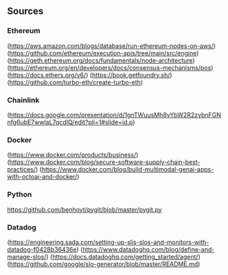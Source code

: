 ## Sources

### Ethereum

(https://aws.amazon.com/blogs/database/run-ethereum-nodes-on-aws/)
(https://github.com/ethereum/execution-apis/tree/main/src/engine)
(https://geth.ethereum.org/docs/fundamentals/node-architecture)
(https://ethereum.org/en/developers/docs/consensus-mechanisms/pos)
(https://docs.ethers.org/v6/)
(https://book.getfoundry.sh/)
(https://github.com/turbo-eth/create-turbo-eth)

### Chainlink

(https://docs.google.com/presentation/d/1gnTWuusMh8vYbW2R2zybnFGNnfg6ubE7wwlaL7qcdIQ/edit?pli=1#slide=id.p)

### Docker
(https://www.docker.com/products/business/)
(https://www.docker.com/blog/secure-software-supply-chain-best-practices/)
(https://www.docker.com/blog/build-multimodal-genai-apps-with-octoai-and-docker/)

### Python
https://github.com/benhoyt/pygit/blob/master/pygit.py

### Datadog
(https://engineering.sada.com/setting-up-slis-slos-and-monitors-with-datadog-f0428b36436e)
(https://www.datadoghq.com/blog/define-and-manage-slos/)
(https://docs.datadoghq.com/getting_started/agent/)
(https://github.com/google/slo-generator/blob/master/README.md)